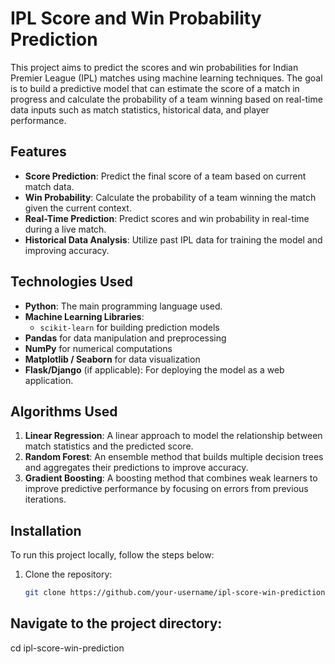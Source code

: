 # IPL Score and Win Probability Prediction

This project aims to predict the scores and win probabilities for Indian Premier League (IPL) matches using machine learning techniques. The goal is to build a predictive model that can estimate the score of a match in progress and calculate the probability of a team winning based on real-time data inputs such as match statistics, historical data, and player performance.

## Features

- **Score Prediction**: Predict the final score of a team based on current match data.
- **Win Probability**: Calculate the probability of a team winning the match given the current context.
- **Real-Time Prediction**: Predict scores and win probability in real-time during a live match.
- **Historical Data Analysis**: Utilize past IPL data for training the model and improving accuracy.

## Technologies Used

- **Python**: The main programming language used.
- **Machine Learning Libraries**: 
  - `scikit-learn` for building prediction models
- **Pandas** for data manipulation and preprocessing
- **NumPy** for numerical computations
- **Matplotlib / Seaborn** for data visualization
- **Flask/Django** (if applicable): For deploying the model as a web application.

## Algorithms Used

1. **Linear Regression**: A linear approach to model the relationship between match statistics and the predicted score.
2. **Random Forest**: An ensemble method that builds multiple decision trees and aggregates their predictions to improve accuracy.
3. **Gradient Boosting**: A boosting method that combines weak learners to improve predictive performance by focusing on errors from previous iterations.

## Installation

To run this project locally, follow the steps below:

1. Clone the repository:
   ```bash
   git clone https://github.com/your-username/ipl-score-win-prediction.git

## Navigate to the project directory:
  cd ipl-score-win-prediction

